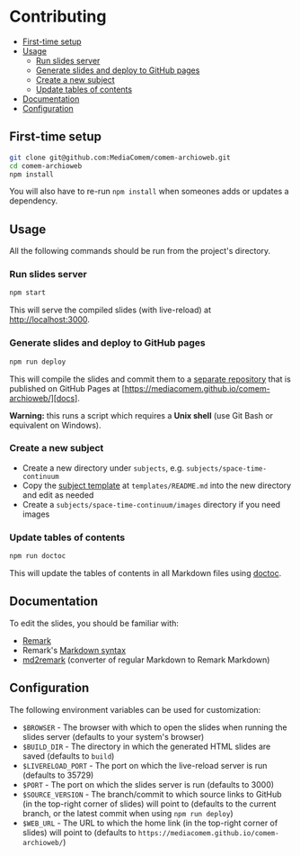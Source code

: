 # Contributing

<!-- START doctoc generated TOC please keep comment here to allow auto update -->
<!-- DON'T EDIT THIS SECTION, INSTEAD RE-RUN doctoc TO UPDATE -->

- [First-time setup](#first-time-setup)
- [Usage](#usage)
  - [Run slides server](#run-slides-server)
  - [Generate slides and deploy to GitHub pages](#generate-slides-and-deploy-to-github-pages)
  - [Create a new subject](#create-a-new-subject)
  - [Update tables of contents](#update-tables-of-contents)
- [Documentation](#documentation)
- [Configuration](#configuration)

<!-- END doctoc generated TOC please keep comment here to allow auto update -->



## First-time setup

```bash
git clone git@github.com:MediaComem/comem-archioweb.git
cd comem-archioweb
npm install
```

You will also have to re-run `npm install` when someones adds or updates a dependency.



## Usage

All the following commands should be run from the project's directory.

### Run slides server

```bash
npm start
```

This will serve the compiled slides (with live-reload) at [http://localhost:3000](http://localhost:3000).

### Generate slides and deploy to GitHub pages

```bash
npm run deploy
```

This will compile the slides and commit them to a [separate repository][docs-repo] that is published on GitHub Pages at [https://mediacomem.github.io/comem-archioweb/][docs].

**Warning:** this runs a script which requires a **Unix shell** (use Git Bash or equivalent on Windows).

### Create a new subject

* Create a new directory under `subjects`, e.g. `subjects/space-time-continuum`
* Copy the [subject template][subject-template] at `templates/README.md` into the new directory and edit as needed
* Create a `subjects/space-time-continuum/images` directory if you need images

### Update tables of contents

```bash
npm run doctoc
```

This will update the tables of contents in all Markdown files using [doctoc][doctoc].



## Documentation

To edit the slides, you should be familiar with:

* [Remark][remark]
* Remark's [Markdown syntax][remark-syntax]
* [md2remark][md2remark] (converter of regular Markdown to Remark Markdown)



## Configuration

The following environment variables can be used for customization:

* `$BROWSER` - The browser with which to open the slides when running the slides server (defaults to your system's browser)
* `$BUILD_DIR` - The directory in which the generated HTML slides are saved (defaults to `build`)
* `$LIVERELOAD_PORT` - The port on which the live-reload server is run (defaults to 35729)
* `$PORT` - The port on which the slides server is run (defaults to 3000)
* `$SOURCE_VERSION` - The branch/commit to which source links to GitHub (in the top-right corner of slides) will point to (defaults to the current branch, or the latest commit when using `npm run deploy`)
* `$WEB_URL` - The URL to which the home link (in the top-right corner of slides) will point to (defaults to `https://mediacomem.github.io/comem-archioweb/`)



[docs]: https://mediacomem.github.io/comem-archioweb/
[docs-repo]: https://github.com/MediaComem/comem-archioweb
[doctoc]: https://github.com/thlorenz/doctoc
[md2remark]: https://github.com/AlphaHydrae/md2remark#md2remark
[remark]: https://remarkjs.com
[remark-syntax]: https://github.com/gnab/remark/wiki/Markdown
[subject-template]: templates/README.md
